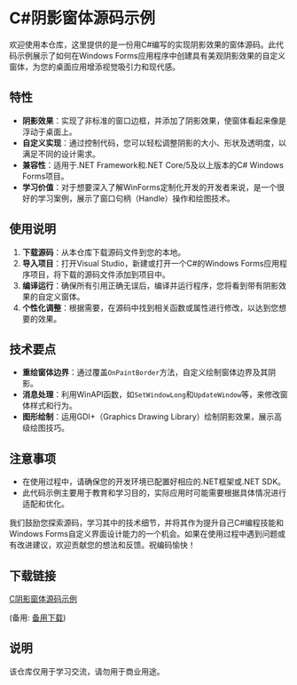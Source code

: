 # C#阴影窗体源码示例

欢迎使用本仓库，这里提供的是一份用C#编写的实现阴影效果的窗体源码。此代码示例展示了如何在Windows Forms应用程序中创建具有美观阴影效果的自定义窗体，为您的桌面应用增添视觉吸引力和现代感。

## 特性
- **阴影效果**：实现了非标准的窗口边框，并添加了阴影效果，使窗体看起来像是浮动于桌面上。
- **自定义实现**：通过控制代码，您可以轻松调整阴影的大小、形状及透明度，以满足不同的设计需求。
- **兼容性**：适用于.NET Framework和.NET Core/5及以上版本的C# Windows Forms项目。
- **学习价值**：对于想要深入了解WinForms定制化开发的开发者来说，是一个很好的学习案例，展示了窗口句柄（Handle）操作和绘图技术。

## 使用说明
1. **下载源码**：从本仓库下载源码文件到您的本地。
2. **导入项目**：打开Visual Studio，新建或打开一个C#的Windows Forms应用程序项目，将下载的源码文件添加到项目中。
3. **编译运行**：确保所有引用正确无误后，编译并运行程序，您将看到带有阴影效果的自定义窗体。
4. **个性化调整**：根据需要，在源码中找到相关函数或属性进行修改，以达到您想要的效果。

## 技术要点
- **重绘窗体边界**：通过覆盖`OnPaintBorder`方法，自定义绘制窗体边界及其阴影。
- **消息处理**：利用WinAPI函数，如`SetWindowLong`和`UpdateWindow`等，来修改窗体样式和行为。
- **图形绘制**：运用GDI+（Graphics Drawing Library）绘制阴影效果，展示高级绘图技巧。

## 注意事项
- 在使用过程中，请确保您的开发环境已配置好相应的.NET框架或.NET SDK。
- 此代码示例主要用于教育和学习目的，实际应用时可能需要根据具体情况进行适配和优化。

我们鼓励您探索源码，学习其中的技术细节，并将其作为提升自己C#编程技能和Windows Forms自定义界面设计能力的一个机会。如果在使用过程中遇到问题或有改进建议，欢迎贡献您的想法和反馈。祝编码愉快！

## 下载链接
[C阴影窗体源码示例](https://pan.quark.cn/s/3205146dcb97) 

(备用: [备用下载](https://pan.baidu.com/s/12K0DPSJTBsd7_KpHRfxx6A?pwd=1234))

## 说明

该仓库仅用于学习交流，请勿用于商业用途。
